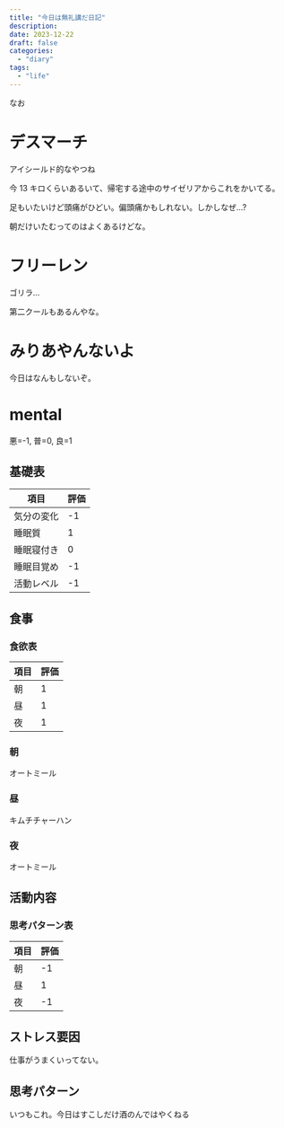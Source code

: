 ```yaml
---
title: "今日は無礼講だ日記"
description:
date: 2023-12-22
draft: false
categories:
  - "diary"
tags:
  - "life"
---
```


なお

# デスマーチ

アイシールド的なやつね

今 13 キロくらいあるいて、帰宅する途中のサイゼリアからこれをかいてる。

足もいたいけど頭痛がひどい。偏頭痛かもしれない。しかしなぜ...?

朝だけいたむってのはよくあるけどな。

# フリーレン

ゴリラ...

第二クールもあるんやな。

# みりあやんないよ

今日はなんもしないぞ。

# mental

悪=-1, 普=0, 良=1

## 基礎表

| 項目       | 評価 |
| ---------- | ---- |
| 気分の変化 | -1   |
| 睡眠質     | 1    |
| 睡眠寝付き | 0    |
| 睡眠目覚め | -1   |
| 活動レベル | -1   |

## 食事

### 食欲表

| 項目 | 評価 |
| ---- | ---- |
| 朝   | 1    |
| 昼   | 1    |
| 夜   | 1    |

### 朝

オートミール

### 昼

キムチチャーハン

### 夜

オートミール

## 活動内容

### 思考パターン表

| 項目 | 評価 |
| ---- | ---- |
| 朝   | -1   |
| 昼   | 1    |
| 夜   | -1   |

## ストレス要因

仕事がうまくいってない。

## 思考パターン

いつもこれ。今日はすこしだけ酒のんではやくねる
